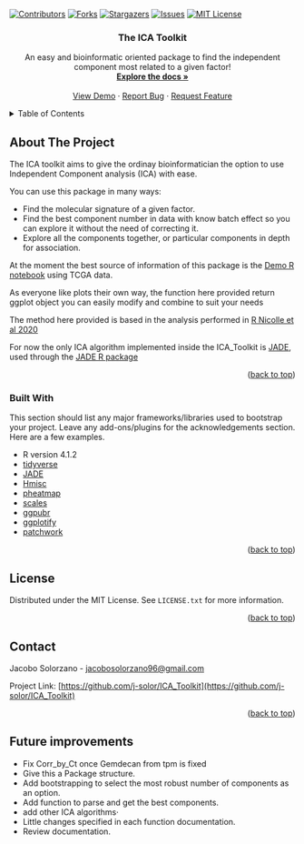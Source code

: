 
<!-- PROJECT SHIELDS -->
[![Contributors][contributors-shield]][contributors-url]
[![Forks][forks-shield]][forks-url]
[![Stargazers][stars-shield]][stars-url]
[![Issues][issues-shield]][issues-url]
[![MIT License][license-shield]][license-url]



<!-- PROJECT LOGO -->
  <h3 align="center">The ICA Toolkit</h3>

  <p align="center">
    An easy and bioinformatic oriented package to find the independent component most related to a given factor!
    <br />
    <a href="https://www.youtube.com/watch?v=dQw4w9WgXcQ"><strong> Explore the docs »</strong></a>
    <br />
    <br />
    <a href="https://github.com/j-solor/ICA_Toolkit/blob/main/02_TCGA/Example_TCGA.Rmd">View Demo</a>
    ·
    <a href="https://github.com/j-solor/ICA_Toolkit/issues">Report Bug</a>
    ·
    <a href="https://github.com/j-solor/ICA_Toolkit/issues">Request Feature</a>
  </p>
</div>



<!-- TABLE OF CONTENTS -->
<details>
  <summary>Table of Contents</summary>
  <ol>
    <li>
      <a href="#about-the-project">About The Project</a>
      <ul>
        <li><a href="#built-with">Built With</a></li>
        </ul>
    <li><a href="#license">License</a></li>
    <li><a href="#contact">Contact</a></li>
  </ol>
</details>



<!-- ABOUT THE PROJECT -->
## About The Project

The ICA toolkit aims to give the ordinay bioinformatician the option to use Independent Component analysis (ICA) with ease.

You can use this package in many ways:
* Find the molecular signature of a given factor.
* Find the best component number in data with know batch effect so you can explore it without the need of correcting it.
* Explore all the components together, or particular components in depth for association.

At the moment the best source of information of this package is the [Demo R notebook](https://github.com/j-solor/ICA_Toolkit/blob/main/02_TCGA/Example_TCGA.Rmd) using TCGA data.

As everyone like plots their own way, the function here provided return ggplot object you can easily modify and combine  to suit your needs

The method here provided is based in the analysis performed in [R Nicolle et al 2020](https://doi.org/10.1016/j.ebiom.2020.102858)

For now the only ICA algorithm implemented inside the ICA_Toolkit is [JADE](https://www.jstatsoft.org/article/view/v028i06), used through the [JADE R package](https://cran.r-project.org/web/packages/JADE/index.html) 
<p align="right">(<a href="#top">back to top</a>)</p>

### Built With

This section should list any major frameworks/libraries used to bootstrap your project. Leave any add-ons/plugins for the acknowledgements section. Here are a few examples.

* R version 4.1.2 
* [tidyverse](https://www.tidyverse.org/)
* [JADE](https://cran.r-project.org/web/packages/JADE/index.html)
* [Hmisc](https://cran.r-project.org/web/packages/Hmisc/index.html)
* [pheatmap](https://cran.r-project.org/web/packages/pheatmap/)
* [scales](https://scales.r-lib.org/)
* [ggpubr](https://cran.r-project.org/web/packages/ggpubr/index.html)
* [ggplotify](https://cran.r-project.org/web/packages/ggplotify/index.html)
* [patchwork](https://patchwork.data-imaginist.com/)

<p align="right">(<a href="#top">back to top</a>)</p>


<!-- LICENSE -->
## License

Distributed under the MIT License. See `LICENSE.txt` for more information.

<p align="right">(<a href="#top">back to top</a>)</p>



<!-- CONTACT -->
## Contact

Jacobo Solorzano  - jacobosolorzano96@gmail.com

Project Link: [https://github.com/j-solor/ICA_Toolkit](https://github.com/j-solor/ICA_Toolkit)

<p align="right">(<a href="#top">back to top</a>)</p>



<!-- FUTURE IMPROVEMENTS -->
## Future improvements
* Fix Corr_by_Ct once Gemdecan from tpm is fixed 
* Give this a Package structure.
* Add bootstrapping to select the most robust number of components as an option.
* Add function to parse and get the best components.
* add other ICA algorithms·
* Little changes specified in each function documentation.
* Review documentation.


<!-- MARKDOWN LINKS & IMAGES -->
<!-- https://www.markdownguide.org/basic-syntax/#reference-style-links -->
[contributors-shield]: https://img.shields.io/github/contributors/j-solor/ICA_Toolkit.svg?style=for-the-badge
[contributors-url]: https://github.com/j-solor/ICA_Toolkit/graphs/contributors
[forks-shield]: https://img.shields.io/github/forks/j-solor/ICA_Toolkit.svg?style=for-the-badge
[forks-url]: https://github.com/j-solor/ICA_Toolkit/network/members
[stars-shield]: https://img.shields.io/github/stars/j-solor/ICA_Toolkit?style=for-the-badge
[stars-url]: https://github.com/j-solor/ICA_Toolkit/stargazers
[issues-shield]: https://img.shields.io/github/issues/j-solor/ICA_Toolkit.svg?style=for-the-badge
[issues-url]: https://github.com/othneildrew/j-solor/ICA_Toolkit/issues
[license-shield]: https://img.shields.io/github/license/j-solor/ICA_Toolkit?style=for-the-badge
[license-url]: https://github.com/j-solor/ICA_Toolkit/blob/master/LICENSE.txt
